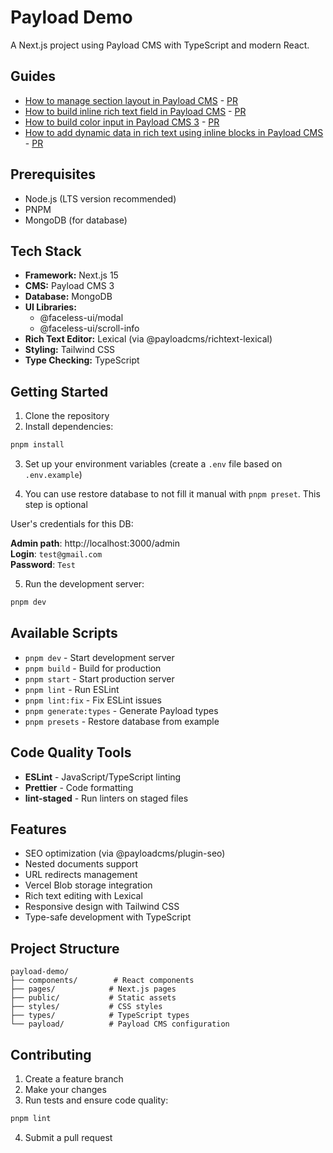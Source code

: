 # Payload Demo

A Next.js project using Payload CMS with TypeScript and modern React.

## Guides

- [How to manage section layout in Payload CMS](https://oleksii-s.dev/blog/how-to-manage-section-layout-in-payload-cms) - [PR](https://github.com/oleksii-st/payload-demo/pull/31)
- [How to build inline rich text field in Payload CMS](https://oleksii-s.dev/blog/how-to-build-inline-rich-text-field-in-payload-cms) - [PR](https://github.com/oleksii-st/payload-demo/pull/49)
- [How to build color input in Payload CMS 3](https://oleksii-s.dev/blog/how-to-build-color-input-in-payload-cms-3) - [PR](https://github.com/oleksii-st/payload-demo/pull/67)
- [How to add dynamic data in rich text using inline blocks in Payload CMS](https://oleksii-s.dev/blog/how-to-add-dynamic-data-in-rich-text-using-inline-blocks-in-payload-cms) - [PR](https://github.com/oleksii-st/payload-demo/pull/78)

## Prerequisites

- Node.js (LTS version recommended)
- PNPM
- MongoDB (for database)

## Tech Stack

- **Framework:** Next.js 15
- **CMS:** Payload CMS 3
- **Database:** MongoDB
- **UI Libraries:**
  - @faceless-ui/modal
  - @faceless-ui/scroll-info
- **Rich Text Editor:** Lexical (via @payloadcms/richtext-lexical)
- **Styling:** Tailwind CSS
- **Type Checking:** TypeScript

## Getting Started

1. Clone the repository
2. Install dependencies:

```bash
pnpm install
```

3. Set up your environment variables (create a `.env` file based on `.env.example`)

4. You can use restore database to not fill it manual with `pnpm preset`. This step is optional

User's credentials for this DB:

**Admin path**: http://localhost:3000/admin <br/>
**Login**: `test@gmail.com` <br/>
**Password**: `Test` <br/>

5. Run the development server:

```bash
pnpm dev
```

## Available Scripts

- `pnpm dev` - Start development server
- `pnpm build` - Build for production
- `pnpm start` - Start production server
- `pnpm lint` - Run ESLint
- `pnpm lint:fix` - Fix ESLint issues
- `pnpm generate:types` - Generate Payload types
- `pnpm presets` - Restore database from example

## Code Quality Tools

- **ESLint** - JavaScript/TypeScript linting
- **Prettier** - Code formatting
- **lint-staged** - Run linters on staged files

## Features

- SEO optimization (via @payloadcms/plugin-seo)
- Nested documents support
- URL redirects management
- Vercel Blob storage integration
- Rich text editing with Lexical
- Responsive design with Tailwind CSS
- Type-safe development with TypeScript

## Project Structure

```
payload-demo/
├── components/        # React components
├── pages/            # Next.js pages
├── public/           # Static assets
├── styles/           # CSS styles
├── types/            # TypeScript types
└── payload/          # Payload CMS configuration
```

## Contributing

1. Create a feature branch
2. Make your changes
3. Run tests and ensure code quality:

```bash
pnpm lint
```

4. Submit a pull request
